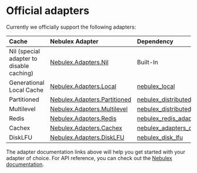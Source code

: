 # Official adapters

Currently we officially support the following adapters:

| Cache | Nebulex Adapter | Dependency |
|:------|:----------------|:-----------|
| Nil (special adapter to disable caching) | [Nebulex.Adapters.Nil][nil] | Built-In |
| Generational Local Cache | [Nebulex.Adapters.Local][la] | [nebulex_local][la] |
| Partitioned | [Nebulex.Adapters.Partitioned][pa] | [nebulex_distributed][pa] |
| Multilevel | [Nebulex.Adapters.Multilevel][ma] | [nebulex_distributed][ma] |
| Redis | [Nebulex.Adapters.Redis][nbx_redis] | [nebulex_redis_adapter][nbx_redis] |
| Cachex | [Nebulex.Adapters.Cachex][nbx_cachex] | [nebulex_adapters_cachex][nbx_cachex] |
| DiskLFU | [Nebulex.Adapters.DiskLFU][disk_lfu] | [nebulex_disk_lfu][disk_lfu] |

[nil]: http://hexdocs.pm/nebulex/3.0.0-rc.1/Nebulex.Adapters.Nil.html
[la]: http://hexdocs.pm/nebulex_local/3.0.0-rc.1/Nebulex.Adapters.Local.html
[pa]: http://hexdocs.pm/nebulex_distributed/3.0.0-rc.1/Nebulex.Adapters.Partitioned.html
[ma]: http://hexdocs.pm/nebulex_distributed/3.0.0-rc.1/Nebulex.Adapters.Multilevel.html
[nbx_redis]: http://hexdocs.pm/nebulex_redis_adapter/3.0.0-rc.1/Nebulex.Adapters.Redis.html
[nbx_cachex]: http://hexdocs.pm/nebulex_adapters_cachex/3.0.0-rc.1/Nebulex.Adapters.Cachex.html
[disk_lfu]: https://github.com/elixir-nebulex/nebulex_disk_lfu

The adapter documentation links above will help you get started with your
adapter of choice. For API reference, you can check out the
[Nebulex documentation](http://hexdocs.pm/nebulex/3.0.0-rc.1/Nebulex.html).
